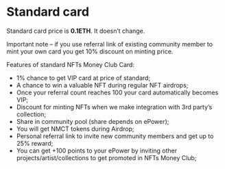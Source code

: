 # Standard card

Standard card price is **0.1ETH**. It doesn’t change.

&#x20;Important note – if you use referral link of existing community member to mint your own card you get 10% discount on minting price.

&#x20;Features of standard NFTs Money Club Card:

* 1% chance to get VIP card at price of standard;
* A chance to win a valuable NFT during regular NFT airdrops;
* Once your referral count reaches 100 your card automatically becomes VIP;
* Discount for minting NFTs when we make integration with 3rd party’s collection;
* Share in community pool (share depends on ePower);
* You will get NMCT tokens during Airdrop;
* Personal referral link to invite new community members and get up to 25% reward;
* You can get +100 points to your ePower by inviting other projects/artist/collections to get promoted in NFTs Money Club;
